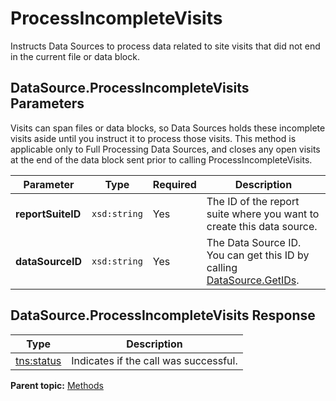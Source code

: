 # ProcessIncompleteVisits

Instructs Data Sources to process data related to site visits that did not end in the current file or data block.

## DataSource.ProcessIncompleteVisits Parameters

Visits can span files or data blocks, so Data Sources holds these incomplete visits aside until you instruct it to process those visits. This method is applicable only to Full Processing Data Sources, and closes any open visits at the end of the data block sent prior to calling ProcessIncompleteVisits.

|Parameter|Type|Required|Description|
|---------|----|--------|-----------|
|**reportSuiteID** |`xsd:string` |Yes| The ID of the report suite where you want to create this data source. |
|**dataSourceID** |`xsd:string` |Yes| The Data Source ID. You can get this ID by calling [DataSource.GetIDs](r_getIDs.md#). |

## DataSource.ProcessIncompleteVisits Response

|Type|Description|
|----|-----------|
|[tns:status](../data_types/r_status.md#) | Indicates if the call was successful. |

**Parent topic:** [Methods](../methods/c_data_sources_methods.md)

